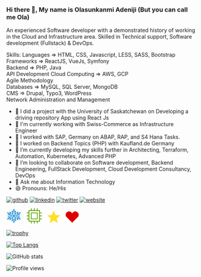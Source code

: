 ### Hi there 👋, My name is Olasunkanmi Adeniji (But you can call me Ola)
An experienced Software developer with a demonstrated history of working in the Cloud and Infrastructure area. Skilled in Technical support, Software development (Fullstack) & DevOps. 

Skills: Languages => HTML, CSS, Javascript, LESS, SASS, Bootstrap  <br>
Frameworks => ReactJS, VueJs, Symfony <br>
Backend => PHP, Java  <br>
API Development  <be>
Cloud Computing => AWS, GCP  <br>
Agile Methodology   <br>
Databases => MySQL, SQL Server, MongoDB <br>
CMS => Drupal, Typo3, WordPress <br>
Network Administration and Management <br>

- 🔭 I did a project with the University of Saskatchewan on Developing a driving repository App using React Js
- 🔭 I'm currently working with Swiss-Commerce as Infrastructure Engineer
- 🔭 I worked with SAP, Germany on ABAP, RAP, and S4 Hana Tasks.
- 🔭 I worked on Backend Topics (PHP) with Kaufland.de Germany
- 🌱 I’m currently developing my skills further in Architecting, Terraform, Automation, Kubernetes, Advanced PHP 
- 👯 I’m looking to collaborate on Software development, Backend Engineering, FullStack Development, Cloud Development Consultancy, DevOps
- 💬 Ask me about Information Technology 
- 😄 Pronouns: He/His 


[<img src='https://cdn.jsdelivr.net/npm/simple-icons@3.0.1/icons/github.svg' alt='github' height='40'>](https://github.com/dolpazinho)  [<img src='https://cdn.jsdelivr.net/npm/simple-icons@3.0.1/icons/linkedin.svg' alt='linkedin' target="_blank" height='40'>](https://www.linkedin.com/in/dolpaz/)  [<img src='https://cdn.jsdelivr.net/npm/simple-icons@3.0.1/icons/twitter.svg' alt='twitter' target="_blank" height='40'>](https://twitter.com/dolpaz)  [<img src='https://cdn.jsdelivr.net/npm/simple-icons@3.0.1/icons/icloud.svg' alt='website' target="_blank" height='40'>](https://stackoverflow.com/users/4301382/olasunkanmi)  

<a href='https://archiveprogram.github.com/'><img src='https://raw.githubusercontent.com/acervenky/animated-github-badges/master/assets/acbadge.gif' width='40' height='40'></a> <a href='https://docs.github.com/en/developers'><img src='https://raw.githubusercontent.com/acervenky/animated-github-badges/master/assets/devbadge.gif' width='40' height='40'></a> <a href='https://stars.github.com/'><img src='https://raw.githubusercontent.com/acervenky/animated-github-badges/master/assets/starbadge.gif' width='35' height='35'></a> <a href='https://docs.github.com/en/github/supporting-the-open-source-community-with-github-sponsors'><img src='https://raw.githubusercontent.com/acervenky/animated-github-badges/master/assets/sponsorbadge.gif' width='35' height='35'></a> 

[![trophy](https://github-profile-trophy.vercel.app/?username=dolpazinho)](https://github.com/ryo-ma/github-profile-trophy)

[![Top Langs](https://github-readme-stats.vercel.app/api/top-langs/?username=dolpazinho)](https://github.com/anuraghazra/github-readme-stats)

![GitHub stats](https://github-readme-stats.vercel.app/api?username=dolpazinho&show_icons=true)  

![Profile views](https://gpvc.arturio.dev/dolpazinho)  

